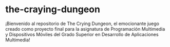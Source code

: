 # the-craying-dungeon
¡Bienvenido al repositorio de The Crying Dungeon, el emocionante juego creado como proyecto final para la asignatura de Programación Multimedia y Dispositivos Móviles del Grado Superior en Desarrollo de Aplicaciones Multimedia!
